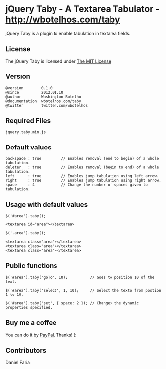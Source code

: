 # jQuery Taby - A Textarea Tabulator - http://wbotelhos.com/taby

jQuery Taby is a plugin to enable tabulation in textarea fields.

## License

The jQuery Taby is licensed under [The MIT License](http://www.opensource.org/licenses/mit-license.php)

## Version

	@version        0.1.0
	@since          2012.01.10
	@author         Washington Botelho
	@documentation  wbotelhos.com/taby
	@twitter        twitter.com/wbotelhos

## Required Files

	jquery.taby.min.js

## Default values

	backspace : true         // Enables removal (end to begin) of a whole tabulation.
	deleter   : true         // Enables removal (begin to end) of a whole tabulation.
	left      : true         // Enables jump tabulation using left arrow.
	right     : true         // Enables jump tabulation using right arrow.
	space     : 4            // Change the number of spaces given to tabulation.

## Usage with default values

	$('#area').taby();

	<textarea id="area"></textarea>

	$('.area').taby();

	<textarea class="area"></textarea>
	<textarea class="area"></textarea>
	<textarea class="area"></textarea>

## Public functions

	$('#area').taby('goTo', 10);          // Goes to position 10 of the text.

	$('#area').taby('select', 1, 10);     // Select the texto from postion 1 to 10.

	$('#area').taby('set', { space: 2 }); // Changes the dynamic properties specified.

## Buy me a coffee

You can do it by [PayPal](https://www.paypal.com/cgi-bin/webscr?cmd=_donations&business=X8HEP2878NDEG&item_name=jQuery%20Taby). Thanks! (:

## Contributors

Daniel Faria
